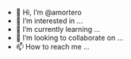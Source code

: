 - 👋 Hi, I’m @amortero
- 👀 I’m interested in ...
- 🌱 I’m currently learning ...
- 💞️ I’m looking to collaborate on ...
- 📫 How to reach me ...

<!---
amortero/amortero is a ✨ special ✨ repository because its `README.md` (this file) appears on your GitHub profile.
You can click the Preview link to take a look at your changes.
--->
